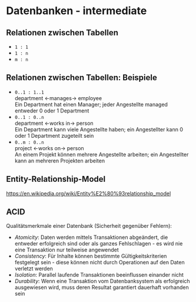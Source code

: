 # Datenbanken - intermediate

## Relationen zwischen Tabellen

- `1 : 1`
- `1 : n`
- `m : n`

## Relationen zwischen Tabellen: Beispiele

- `0..1 : 1..1`  
  department ←manages→ employee  
  Ein Department hat einen Manager; jeder Angestellte managed entweder 0 oder 1 Department
- `0..1 : 0..n`  
  department ←works in→ person  
  Ein Department kann viele Angestellte haben; ein Angestellter kann 0 oder 1 Department zugeteilt sein
- `0..m : 0..n`  
  project ←works on→ person  
  An einem Projekt können mehrere Angestellte arbeiten; ein Angestellter kann an mehreren Projekten arbeiten

## Entity-Relationship-Model

https://en.wikipedia.org/wiki/Entity%E2%80%93relationship_model

## ACID

Qualitätsmerkmale einer Datenbank (Sicherheit gegenüber Fehlern):

- _Atomicity_: Daten werden mittels Transaktionen abgeändert, die entweder erfolgreich sind oder als ganzes Fehlschlagen - es wird nie eine Transaktion nur teilweise angewendet
- _Consistency_: Für Inhalte können bestimmte Gültigkeitskriterien festgelegt sein - diese können nicht durch Operationen auf den Daten verletzt werden
- _Isolation_: Parallel laufende Transaktionen beeinflussen einander nicht
- _Durability_: Wenn eine Transaktion vom Datenbanksystem als erfolgreich ausgewiesen wird, muss deren Resultat garantiert dauerhaft vorhanden sein
